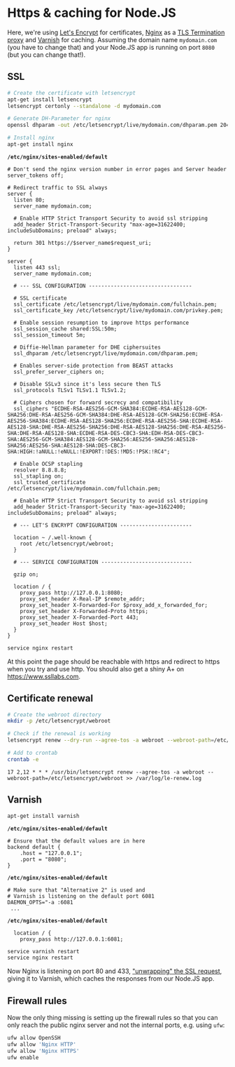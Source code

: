 # Https & caching for Node.JS

Here, we're using [Let's Encrypt](https://letsencrypt.org/) for certificates, [Nginx](https://www.nginx.com/) as a [TLS Termination proxy](https://en.wikipedia.org/wiki/TLS_termination_proxy) and [Varnish](https://www.varnish-cache.org) for caching. Assuming the domain name `mydomain.com` (you have to change that) and your Node.JS app is running on port `8080` (but you can change that!).

## SSL

```bash
# Create the certificate with letsencrypt
apt-get install letsencrypt
letsencrypt certonly --standalone -d mydomain.com

# Generate DH-Parameter for nginx
openssl dhparam -out /etc/letsencrypt/live/mydomain.com/dhparam.pem 2048

# Install nginx
apt-get install nginx
```

**`/etc/nginx/sites-enabled/default`**

```nginxconf
# Don't send the nginx version number in error pages and Server header
server_tokens off;

# Redirect traffic to SSL always
server {
  listen 80;
  server_name mydomain.com;

  # Enable HTTP Strict Transport Security to avoid ssl stripping
  add_header Strict-Transport-Security "max-age=31622400; includeSubDomains; preload" always;

  return 301 https://$server_name$request_uri;
}

server {
  listen 443 ssl;
  server_name mydomain.com;

  # --- SSL CONFIGURATION ---------------------------------

  # SSL certificate
  ssl_certificate /etc/letsencrypt/live/mydomain.com/fullchain.pem;
  ssl_certificate_key /etc/letsencrypt/live/mydomain.com/privkey.pem;

  # Enable session resumption to improve https performance
  ssl_session_cache shared:SSL:50m;
  ssl_session_timeout 5m;

  # Diffie-Hellman parameter for DHE ciphersuites
  ssl_dhparam /etc/letsencrypt/live/mydomain.com/dhparam.pem;

  # Enables server-side protection from BEAST attacks
  ssl_prefer_server_ciphers on;

  # Disable SSLv3 since it's less secure then TLS
  ssl_protocols TLSv1 TLSv1.1 TLSv1.2;

  # Ciphers chosen for forward secrecy and compatibility
  ssl_ciphers "ECDHE-RSA-AES256-GCM-SHA384:ECDHE-RSA-AES128-GCM-SHA256:DHE-RSA-AES256-GCM-SHA384:DHE-RSA-AES128-GCM-SHA256:ECDHE-RSA-AES256-SHA384:ECDHE-RSA-AES128-SHA256:ECDHE-RSA-AES256-SHA:ECDHE-RSA-AES128-SHA:DHE-RSA-AES256-SHA256:DHE-RSA-AES128-SHA256:DHE-RSA-AES256-SHA:DHE-RSA-AES128-SHA:ECDHE-RSA-DES-CBC3-SHA:EDH-RSA-DES-CBC3-SHA:AES256-GCM-SHA384:AES128-GCM-SHA256:AES256-SHA256:AES128-SHA256:AES256-SHA:AES128-SHA:DES-CBC3-SHA:HIGH:!aNULL:!eNULL:!EXPORT:!DES:!MD5:!PSK:!RC4";

  # Enable OCSP stapling
  resolver 8.8.8.8;
  ssl_stapling on;
  ssl_trusted_certificate /etc/letsencrypt/live/mydomain.com/fullchain.pem;

  # Enable HTTP Strict Transport Security to avoid ssl stripping
  add_header Strict-Transport-Security "max-age=31622400; includeSubDomains; preload" always;

  # --- LET'S ENCRYPT CONFIGURATION -----------------------

  location ~ /.well-known {
    root /etc/letsencrypt/webroot;
  }

  # --- SERVICE CONFIGURATION -----------------------------

  gzip on;

  location / {
    proxy_pass http://127.0.0.1:8080;
    proxy_set_header X-Real-IP $remote_addr;
    proxy_set_header X-Forwarded-For $proxy_add_x_forwarded_for;
    proxy_set_header X-Forwarded-Proto https;
    proxy_set_header X-Forwarded-Port 443;
    proxy_set_header Host $host;
  }
}
```

```bash
service nginx restart
```

At this point the page should be reachable with https and redirect to https when you try and use http. You should also get a shiny A+ on https://www.ssllabs.com.


## Certificate renewal

```bash
# Create the webroot directory
mkdir -p /etc/letsencrypt/webroot

# Check if the renewal is working
letsencrypt renew --dry-run --agree-tos -a webroot --webroot-path=/etc/letsencrypt/webroot

# Add to crontab
crontab -e
```

```crontab
17 2,12 * * * /usr/bin/letsencrypt renew --agree-tos -a webroot --webroot-path=/etc/letsencrypt/webroot >> /var/log/le-renew.log
```

## Varnish

```bash
apt-get install varnish
```

**`/etc/nginx/sites-enabled/default`**

```nginxconf
# Ensure that the default values are in here
backend default {
    .host = "127.0.0.1";
    .port = "8080";
}
```

**`/etc/nginx/sites-enabled/default`**

```nginxconf
# Make sure that "Alternative 2" is used and 
# Varnish is listening on the default port 6081
DAEMON_OPTS="-a :6081
 ...
```

**`/etc/nginx/sites-enabled/default`**

```nginxconf
  location / {
    proxy_pass http://127.0.0.1:6081;
```

```bash
service varnish restart
service nginx restart
```

Now Nginx is listening on port 80 and 433, ["unwrapping" the SSL request](https://en.wikipedia.org/wiki/TLS_termination_proxy), giving it to Varnish, which caches the responses from our Node.JS app.

## Firewall rules

Now the only thing missing is setting up the firewall rules so that you can only reach the public nginx server and not the internal ports, e.g. using `ufw`:

```bash
ufw allow OpenSSH
ufw allow 'Nginx HTTP'
ufw allow 'Nginx HTTPS'
ufw enable
```
